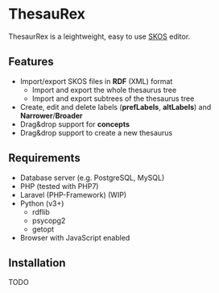 # ThesauRex
ThesaurRex is a leightweight, easy to use [SKOS](https://www.w3.org/2004/02/skos/) editor.

## Features
- Import/export SKOS files in **RDF** (XML) format
  - Import and export the whole thesaurus tree
  - Import and export subtrees of the thesaurus tree
- Create, edit and delete labels (**prefLabels**, **altLabels**) and **Narrower**/**Broader**
- Drag&drop support for **concepts**
- Drag&drop support to create a new thesaurus

## Requirements
- Database server (e.g. PostgreSQL, MySQL)
- PHP (tested with PHP7)
- Laravel (PHP-Framework) (WIP)
- Python (v3+)
  - rdflib
  - psycopg2
  - getopt
- Browser with JavaScript enabled

## Installation
TODO
